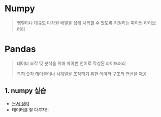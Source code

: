# Numpy

> 행렬이나 대규모 다차원 배열을 쉽게 처리할 수 있도록 지원하는 파이썬 라이브러리



# Pandas

> 데이터 조작 및 분석을 위해 파이썬 언어로 작성된 라이브러리
>
> 특히 숫자 테이블이나 시계열을 조작하기 위한 데이터 구조와 연산을 제공



## 1. numpy 실습

- [문서 정리](./numpan)
- 데이터를 잘 다루자!!



